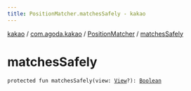 ```yaml
---
title: PositionMatcher.matchesSafely - kakao
---
```


[kakao](../../index.html) / [com.agoda.kakao](../index.html) / [PositionMatcher](index.html) / [matchesSafely](.)

# matchesSafely

`protected fun matchesSafely(view: `[`View`](https://developer.android.com/reference/android/view/View.html)`?): `[`Boolean`](https://kotlinlang.org/api/latest/jvm/stdlib/kotlin/-boolean/index.html)